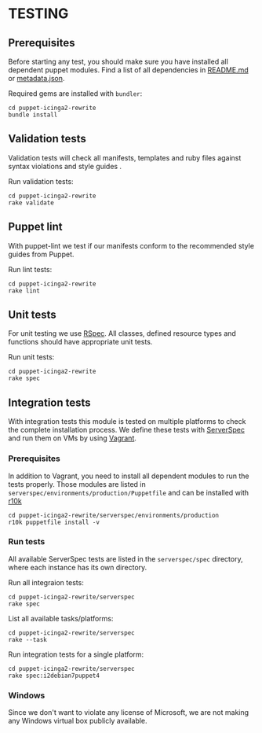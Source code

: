 # TESTING

## Prerequisites
Before starting any test, you should make sure you have installed all dependent puppet modules. Find a list of all
dependencies in [README.md] or [metadata.json].

Required gems are installed with `bundler`:
```
cd puppet-icinga2-rewrite
bundle install
```

## Validation tests
Validation tests will check all manifests, templates and ruby files against syntax violations and style guides .

Run validation tests:
```
cd puppet-icinga2-rewrite
rake validate
```

## Puppet lint
With puppet-lint we test if our manifests conform to the recommended style guides from Puppet.

Run lint tests:
```
cd puppet-icinga2-rewrite
rake lint
```

## Unit tests
For unit testing we use [RSpec]. All classes, defined resource types and functions should have appropriate unit tests.

Run unit tests:
```
cd puppet-icinga2-rewrite
rake spec
```

## Integration tests
With integration tests this module is tested on multiple platforms to check the complete installation process. We define
these tests with [ServerSpec] and run them on VMs by using [Vagrant].
### Prerequisites
In addition to Vagrant, you need to install all dependent modules to run the tests properly. Those modules are listed in
`serverspec/environments/production/Puppetfile` and can be installed with [r10k]

```
cd puppet-icinga2-rewrite/serverspec/environments/production
r10k puppetfile install -v
```

### Run tests
All available ServerSpec tests are listed in the `serverspec/spec` directory, where each instance has its own directory.

Run all integraion tests:

```
cd puppet-icinga2-rewrite/serverspec
rake spec
```

List all available tasks/platforms:
```
cd puppet-icinga2-rewrite/serverspec
rake --task
```

Run integration tests for a single platform:
```
cd puppet-icinga2-rewrite/serverspec
rake spec:i2debian7puppet4
```

### Windows
Since we don't want to violate any license of Microsoft, we are not making any Windows virtual box publicly available.

[README.md]: README.md
[puppet-lint]: http://puppet-lint.com/
[metadata.json]: metadata.json
[RSpec]: http://rspec-puppet.com/
[Serverspec]: http://serverspec.org/
[Vagrant]: https://www.vagrantup.com/
[R10k]: https://github.com/puppetlabs/r10k
